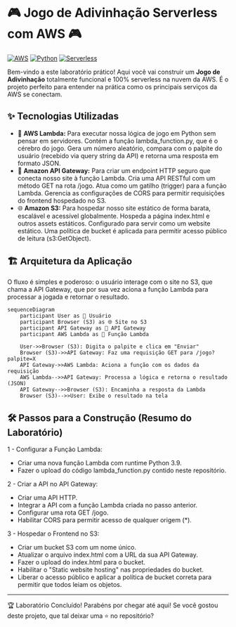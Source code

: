 # 🎮 Jogo de Adivinhação Serverless com AWS 🎮

[![AWS](https://img.shields.io/badge/aws-%23FF9900.svg?style=for-the-badge&logo=aws-aws&logoColor=black)](https://aws.amazon.com/) [![Python](https://img.shields.io/badge/python-3670A0?style=for-the-badge&logo=python&logoColor=ffdd54)](https://www.python.org/) [![Serverless](https://img.shields.io/badge/serverless-%23FD5750.svg?style=for-the-badge&logo=serverless&logoColor=white)](https://www.serverless.com/)

Bem-vindo a este laboratório prático! Aqui você vai construir um **Jogo de Adivinhação** totalmente funcional e 100% serverless na nuvem da AWS. É o projeto perfeito para entender na prática como os principais serviços da AWS se conectam.

## ✨ Tecnologias Utilizadas

-   🧠 **AWS Lambda:** Para executar nossa lógica de jogo em Python sem pensar em servidores.  Contém a função lambda_function.py, que é o cérebro do jogo. Gera um número aleatório, compara com o palpite do usuário (recebido via query string da API) e retorna uma resposta em formato JSON.
-   🔗 **Amazon API Gateway:** Para criar um endpoint HTTP seguro que conecta nosso site à função Lambda. Cria uma API RESTful com um método GET na rota /jogo. Atua como um gatilho (trigger) para a função Lambda. Gerencia as configurações de CORS para permitir requisições do frontend hospedado no S3. 
-   🌐 **Amazon S3:** Para hospedar nosso site estático de forma barata, escalável e acessível globalmente. Hospeda a página index.html e outros assets estáticos. Configurado para servir como um website estático. Uma política de bucket é aplicada para permitir acesso público de leitura (s3:GetObject).

## 🏗️ Arquitetura da Aplicação

O fluxo é simples e poderoso: o usuário interage com o site no S3, que chama a API Gateway, que por sua vez aciona a função Lambda para processar a jogada e retornar o resultado. 

```mermaid
sequenceDiagram
    participant User as 👤 Usuário
    participant Browser (S3) as 🌐 Site no S3
    participant API Gateway as 🔗 API Gateway
    participant AWS Lambda as 🧠 Função Lambda

    User->>Browser (S3): Digita o palpite e clica em "Enviar"
    Browser (S3)->>API Gateway: Faz uma requisição GET para /jogo?palpite=X
    API Gateway->>AWS Lambda: Aciona a função com os dados da requisição
    AWS Lambda-->>API Gateway: Processa a lógica e retorna o resultado (JSON)
    API Gateway-->>Browser (S3): Encaminha a resposta da Lambda
    Browser (S3)-->>User: Exibe o resultado na tela
```
## 🛠️ Passos para a Construção (Resumo do Laboratório)

1 - Configurar a Função Lambda:

- Criar uma nova função Lambda com runtime Python 3.9. 
- Fazer o upload do código lambda_function.py contido neste repositório. 

2 - Criar a API no API Gateway:

- Criar uma API HTTP. 
- Integrar a API com a função Lambda criada no passo anterior. 
- Configurar uma rota GET /jogo. 
- Habilitar CORS para permitir acesso de qualquer origem (*). 

3 - Hospedar o Frontend no S3:

- Criar um bucket S3 com um nome único. 
- Atualizar o arquivo index.html com a URL da sua API Gateway. 
- Fazer o upload do index.html para o bucket. 
- Habilitar o "Static website hosting" nas propriedades do bucket. 
- Liberar o acesso público e aplicar a política de bucket correta para permitir que todos leiam os objetos.
---------

🏆 Laboratório Concluído!
Parabéns por chegar até aqui!  Se você gostou deste projeto, que tal deixar uma ⭐ no repositório?